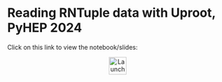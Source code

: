 # Reading RNTuple data with Uproot, PyHEP 2024

Click on this link to view the notebook/slides:

<p align="center">
  <a href="https://ariostas-talks.github.io/2024-07-02-pyhep-uproot-rntuple/lab/index.html?path=slides.ipynb">
    <img src="https://jupyterlite.readthedocs.io/en/latest/_static/badge.svg" alt="Launch JupyterLite" height="40">
  </a>
</p>
